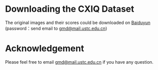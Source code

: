 # Downloading the CXIQ Dataset
The original images and their scores could be downloaded on [Baiduyun](https://pan.baidu.com/s/1QxjBtReyEwIpXpszJjwDCQ) (password：send email to gmd@mail.ustc.edu.cn) 


# Acknowledgement

Please feel free to email gmd@mail.ustc.edu.cn if you have any question. 
